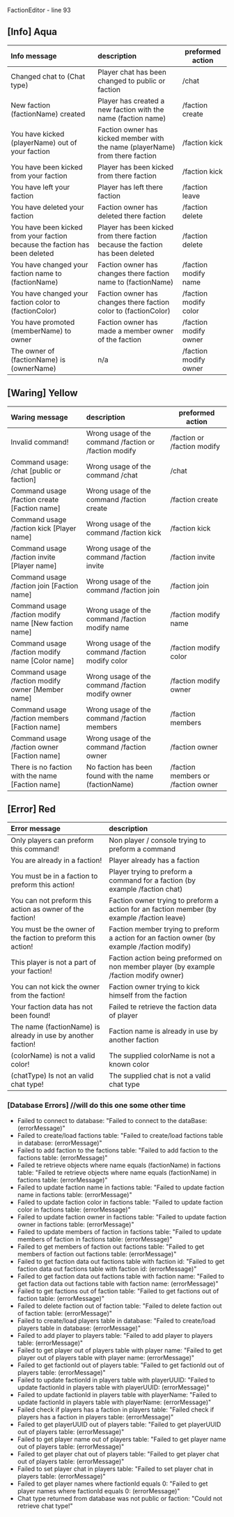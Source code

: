 FactionEditor - line 93
## [Info] Aqua
| Info message                                                                | description                                                                    | preformed action      |
|:----------------------------------------------------------------------------|:-------------------------------------------------------------------------------|-----------------------|
| Changed chat to (Chat type)                                                 | Player chat has been changed to public or faction                              | /chat                 |
| New faction (factionName) created                                           | Player has created a new faction with the name (faction name)                  | /faction create       |                 
| You have kicked (playerName) out of your faction                            | Faction owner has kicked member with the name (playerName) from there faction  | /faction kick         |
| You have been kicked from your faction                                      | Player has been kicked from there faction                                      | /faction kick         |
| You have left your faction                                                  | Player has left there faction                                                  | /faction leave        |
| You have deleted your faction                                               | Faction owner has deleted there faction                                        | /faction delete       |
| You have been kicked from your faction because the faction has been deleted | Player has been kicked from there faction because the faction has been deleted | /faction delete       |                
| You have changed your faction name to (factionName)                         | Faction owner has changes there faction name to (factionName)                  | /faction modify name  |
| You have changed your faction color to (factionColor)                       | Faction owner has changes there faction color to (factionColor)                | /faction modify color |
| You have promoted (memberName) to owner                                     | Faction owner has made a member owner of the faction                           | /faction modify owner |
| The owner of (factionName) is (ownerName)                                   | n/a                                                                            | /faction modify owner |

## [Waring] Yellow 
| Waring message                                               | description                                            | preformed action                        |
|:-------------------------------------------------------------|:-------------------------------------------------------|-----------------------------------------|
| Invalid command!                                             | Wrong usage of the command /faction or /faction modify | /faction or /faction modify             |
| Command usage: /chat [public or faction]                     | Wrong usage of the command /chat                       | /chat                                   |
| Command usage /faction create [Faction name]                 | Wrong usage of the command /faction create             | /faction create                         |
| Command usage /faction kick [Player name]                    | Wrong usage of the command /faction kick               | /faction kick                           |
| Command usage /faction invite [Player name]                  | Wrong usage of the command /faction invite             | /faction invite                         |
| Command usage /faction join [Faction name]                   | Wrong usage of the command /faction join               | /faction join                           |
| Command usage /faction modify name [New faction name]        | Wrong usage of the command /faction modify name        | /faction modify name                    |
| Command usage /faction modify name [Color name]              | Wrong usage of the command /faction modify color       | /faction modify color                   |
| Command usage /faction modify owner [Member name]            | Wrong usage of the command /faction modify owner       | /faction modify owner                   |
| Command usage /faction members [Faction name]                | Wrong usage of the command /faction members            | /faction members                        |
| Command usage /faction owner [Faction name]                  | Wrong usage of the command /faction owner              | /faction owner                          |
| There is no faction with the name [Faction name]             | No faction has been found with the name (factionName)  | /faction members or /faction owner      |

## [Error] Red
| Error message                                                | description                                                                                 |
|:-------------------------------------------------------------|:--------------------------------------------------------------------------------------------|
| Only players can preform this command!                       | Non player / console trying to preform a command                                            | 
| You are already in a faction!                                | Player already has a faction                                                                |
| You must be in a faction to preform this action!             | Player trying to preform a command for a faction (by example /faction chat)                 |
| You can not preform this action as owner of the faction!     | Faction owner trying to preform a action for an faction member (by example /faction leave)  |
| You must be the owner of the faction to preform this action! | Faction member trying to preform a action for an faction owner (by example /faction modify) |
| This player is not a part of your faction!                   | Faction action being preformed on non member player (by example /faction modify owner)      |
| You can not kick the owner from the faction!                 | Faction owner trying to kick himself from the faction                                       |
| Your faction data has not been found!                        | Failed te retrieve the faction data of player                                               |
| The name (factionName) is already in use by another faction! | Faction name is already in use by another faction                                           | *
| (colorName) is not a valid color!                            | The supplied colorName is not a known color                                                 |
| (chatType) Is not an valid chat type!                        | The supplied chat is not a valid chat type                                                  |

### [Database Errors] //will do this one some other time 
- Failed to connect to database: "Failed to connect to the dataBase: (errorMessage)"
- Failed to create/load factions table: "Failed to create/load factions table in database: (errorMessage)"
- Failed to add faction to the factions table: "Failed to add faction to the factions table: (errorMessage)" 
- Failed te retrieve objects where name equals (factionName) in factions table: "Failed te retrieve objects where name equals (factionName) in factions table: (errorMessage)"
- Failed to update faction name in factions table: "Failed to update faction name in factions table: (errorMessage)"
- Failed to update faction color in factions table: "Failed to update faction color in factions table: (errorMessage)"
- Failed to update faction owner in factions table: "Failed to update faction owner in factions table: (errorMessage)"
- Failed to update members of faction in factions table: "Failed to update members of faction in factions table: (errorMessage)"
- Failed to get members of faction out factions table: "Failed to get members of faction out factions table: (errorMessage)"
- Failed to get faction data out factions table with faction id: "Failed to get faction data out factions table with faction id: (errorMessage)"
- Failed to get faction data out factions table with faction name: "Failed to get faction data out factions table with faction name: (errorMessage)"
- Failed to get factions out of faction table: "Failed to get factions out of faction table: (errorMessage)"
- Failed to delete faction out of faction table: "Failed to delete faction out of faction table: (errorMessage)"
- Failed to create/load players table in database: "Failed to create/load players table in database: (errorMessage)"
- Failed to add player to players table: "Failed to add player to players table: (errorMessage)"
- Failed to get player out of players table with player name: "Failed to get player out of players table with player name: (errorMessage)"
- Failed to get factionId out of players table: "Failed to get factionId out of players table: (errorMessage)"
- Failed to update factionId in players table with playerUUID: "Failed to update factionId in players table with playerUUID: (errorMessage)"
- Failed to update factionId in players table with playerName: "Failed to update factionId in players table with playerName: (errorMessage)"
- Failed check if players has a faction in players table: "Failed check if players has a faction in players table: (errorMessage)"
- Failed to get playerUUID out of players table: "Failed to get playerUUID out of players table: (errorMessage)"
- Failed to get player name out of players table: "Failed to get player name out of players table: (errorMessage)"
- Failed to get player chat out of players table: "Failed to get player chat out of players table: (errorMessage)"
- Failed to set player chat in players table: "Failed to set player chat in players table: (errorMessage)"
- Failed to get player names where factionId equals 0: "Failed to get player names where factionId equals 0: (errorMessage)"
- Chat type returned from database was not public or faction: "Could not retrieve chat type!"